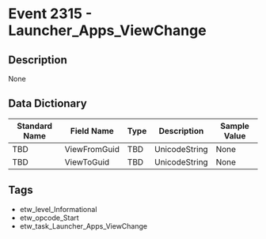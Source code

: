 # Event 2315 - Launcher_Apps_ViewChange

## Description
None

## Data Dictionary
|Standard Name|Field Name|Type|Description|Sample Value|
|---|---|---|---|---|
|TBD|ViewFromGuid|TBD|UnicodeString|None|None|
|TBD|ViewToGuid|TBD|UnicodeString|None|None|

## Tags
* etw_level_Informational
* etw_opcode_Start
* etw_task_Launcher_Apps_ViewChange